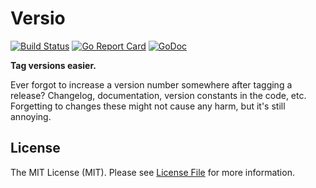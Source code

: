 # Versio

[![Build Status](https://travis-ci.com/sagikazarmark/versio.svg?branch=master)](https://travis-ci.com/sagikazarmark/versio)
[![Go Report Card](https://goreportcard.com/badge/github.com/sagikazarmark/versio?style=flat-square)](https://goreportcard.com/report/github.com/sagikazarmark/versio)
[![GoDoc](http://img.shields.io/badge/godoc-reference-5272B4.svg?style=flat-square)](https://godoc.org/github.com/sagikazarmark/versio)


**Tag versions easier.**

Ever forgot to increase a version number somewhere after tagging a release?
Changelog, documentation, version constants in the code, etc.
Forgetting to changes these might not cause any harm, but it's still annoying.


## License

The MIT License (MIT). Please see [License File](LICENSE) for more information.
